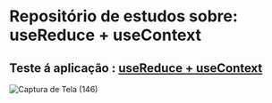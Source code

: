 # Repositório de estudos sobre: useReduce + useContext

## Teste á aplicação : [useReduce + useContext](http://usecontex-usereduce.surge.sh/)

![Captura de Tela (146)](https://user-images.githubusercontent.com/86306877/179430354-94256618-51bf-45ac-8eff-3159cac406c5.png)
